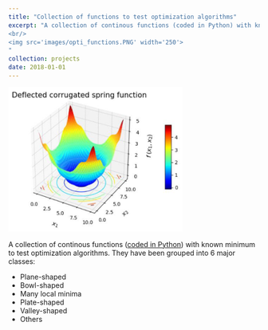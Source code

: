 ```yaml
---
title: "Collection of functions to test optimization algorithms"
excerpt: "A collection of continous functions (coded in Python) with known minimum to test optimization algorithms. 
<br/>
<img src='images/opti_functions.PNG' width='250'>
"
collection: projects
date: 2018-01-01
---
```


<img src='../images/opti_functions.PNG' width='350'>

A collection of continous functions ([coded in Python](https://github.com/edgarsmdn/OptiFunctions)) with known minimum to test optimization algorithms. They have been grouped into 6 major classes:
* Plane-shaped
* Bowl-shaped
* Many local minima
* Plate-shaped
* Valley-shaped 
* Others

